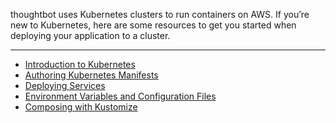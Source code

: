 thoughtbot uses Kubernetes clusters to run containers on AWS. If you’re
new to Kubernetes, here are some resources to get you started when
deploying your application to a cluster.

-----

  - [Introduction to
    Kubernetes](../../deploy/deploying-to-kubernetes/introduction-to-kubernetes.md)
  - [Authoring Kubernetes
    Manifests](../../deploy/deploying-to-kubernetes/authoring-kubernetes-manifests.md)
  - [Deploying
    Services](../../deploy/deploying-to-kubernetes/deploying-services.md)
  - [Environment Variables and Configuration
    Files](../../deploy/deploying-to-kubernetes/environment-variables-and-configuration-files.md)
  - [Composing with
    Kustomize](../../deploy/deploying-to-kubernetes/composing-with-kustomize.md)

